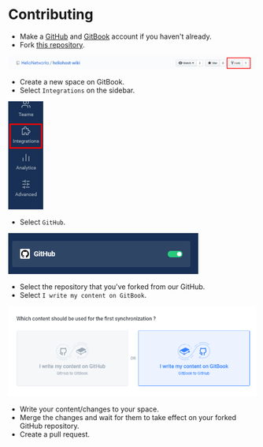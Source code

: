 # Contributing

* Make a [GitHub](https://github.com/join) and [GitBook](https://app.gitbook.com/join) account if you haven't already.
* Fork [this repository](https://github.com/HelioNetworks/heliohost-wiki).

![](../.gitbook/assets/fork_gitbook.png)

* Create a new space on GitBook.
* Select `Integrations` on the sidebar.

![](../.gitbook/assets/gitbook_integrations.png)

*  Select `GitHub`.

![](../.gitbook/assets/gitbook_github.png)

* Select the repository that you've forked from our GitHub.
* Select `I write my content on GitBook`.

![](../.gitbook/assets/content_on_gitbook.png)

* Write your content/changes to your space.
* Merge the changes and wait for them to take effect on your forked GitHub repository.
* Create a pull request.

